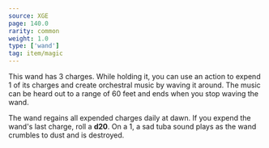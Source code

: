 ```yaml
---
source: XGE
page: 140.0
rarity: common
weight: 1.0
type: ['wand']
tag: item/magic
---
```


This wand has 3 charges. While holding it, you can use an action to expend 1 of its charges and create orchestral music by waving it around. The music can be heard out to a range of 60 feet and ends when you stop waving the wand.

The wand regains all expended charges daily at dawn. If you expend the wand's last charge, roll a **d20**. On a 1, a sad tuba sound plays as the wand crumbles to dust and is destroyed.


